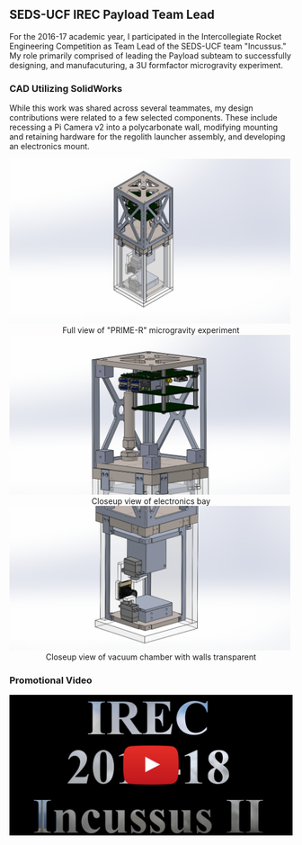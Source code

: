 ## SEDS-UCF IREC Payload Team Lead

For the 2016-17 academic year, I participated in the Intercollegiate Rocket Engineering Competition as Team Lead of the SEDS-UCF team "Incussus." My role primarily comprised of leading the Payload subteam to successfully designing, and manufacuturing, a 3U formfactor microgravity experiment. 

### CAD Utilizing SolidWorks

While this work was shared across several teammates, my design contributions were related to a few selected components. These include recessing a Pi Camera v2 into a polycarbonate wall, modifying mounting and retaining hardware for the regolith launcher assembly, and developing an electronics mount. 

<img src="images/prime_r_full_view.png?raw=true" width="500" />

<div align="center">Full view of "PRIME-R" microgravity experiment </div>

<img src="images/prime_r_electronics.png?raw=true" width="500" />

<div align="center">Closeup view of electronics bay </div>

<img src="images/prime_r_vaccum.png?raw=true" width="500" />

<div align="center">Closeup view of vacuum chamber with walls transparent </div>

### Promotional Video

[![Promo Video](images/irec_video_capture.png)](https://www.youtube.com/watch?v=WiQ83r98UaE "IREC 17-18 Promo Video - click to watch!")
